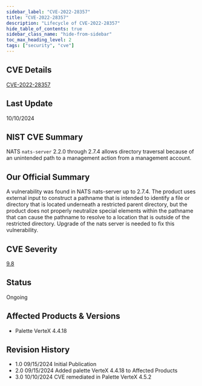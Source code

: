```yaml
---
sidebar_label: "CVE-2022-28357"
title: "CVE-2022-28357"
description: "Lifecycle of CVE-2022-28357"
hide_table_of_contents: true
sidebar_class_name: "hide-from-sidebar"
toc_max_heading_level: 2
tags: ["security", "cve"]
---
```


## CVE Details

[CVE-2022-28357](https://nvd.nist.gov/vuln/detail/CVE-2022-28357)

## Last Update

10/10/2024

## NIST CVE Summary

NATS `nats-server` 2.2.0 through 2.7.4 allows directory traversal because of an unintended path to a management action
from a management account.

## Our Official Summary

A vulnerability was found in NATS nats-server up to 2.7.4. The product uses external input to construct a pathname that
is intended to identify a file or directory that is located underneath a restricted parent directory, but the product
does not properly neutralize special elements within the pathname that can cause the pathname to resolve to a location
that is outside of the restricted directory. Upgrade of the nats server is needed to fix this vulnerability.

## CVE Severity

[9.8](https://nvd.nist.gov/vuln/detail/CVE-2022-28357)

## Status

Ongoing

## Affected Products & Versions

- Palette VerteX 4.4.18

## Revision History

- 1.0 09/15/2024 Initial Publication
- 2.0 09/15/2024 Added palette VerteX 4.4.18 to Affected Products
- 3.0 10/10/2024 CVE remediated in Palette VerteX 4.5.2
